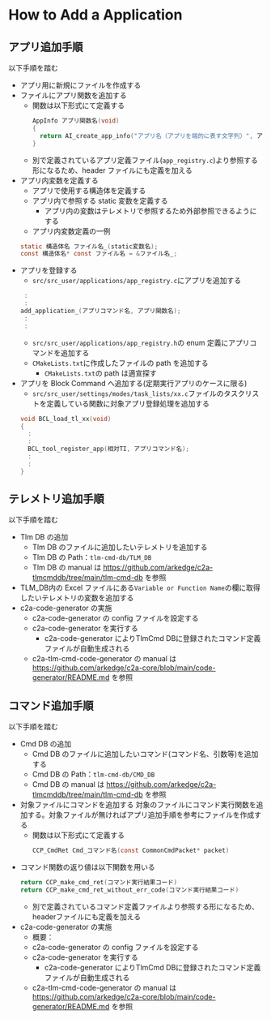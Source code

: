 #  How to Add a Application

## アプリ追加手順
以下手順を踏む

- アプリ用に新規にファイルを作成する
- ファイルにアプリ関数を追加する
  - 関数は以下形式にて定義する
    ```c
    AppInfo アプリ関数名(void)
    {
      return AI_create_app_info("アプリ名（アプリを端的に表す文字列）", アプリ初期化関数, アプリ実行関数（エントリーポイント）);
    }
    ```
  - 別で定義されているアプリ定義ファイル(`app_registry.c`)より参照する形になるため、header ファイルにも定義を加える
- アプリ内変数を定義する
    - アプリで使用する構造体を定義する
    - アプリ内で参照する static 変数を定義する
      - アプリ内の変数はテレメトリで参照するため外部参照できるようにする
    - アプリ内変数定義の一例
    ```c
    static 構造体名 ファイル名_(static変数名);
    const 構造体名* const ファイル名 = &ファイル名_;
    ```
- アプリを登録する
    - `src/src_user/applications/app_registry.c`にアプリを追加する
    ```c
     :
     :
    add_application_(アプリコマンド名, アプリ関数名);
     :
     :
    ```
    - `src/src_user/applications/app_registry.h`の enum 定義にアプリコマンドを追加する
    - `CMakeLists.txt`に作成したファイルの path を追加する
        - `CMakeLists.txt`の path は適宣探す
- アプリを Block Command へ追加する(定期実行アプリのケースに限る)
    - `src/src_user/settings/modes/task_lists/xx.c`ファイルのタスクリストを定義している関数に対象アプリ登録処理を追加する
    ```c
    void BCL_load_tl_xx(void)
    {
      :
      :
      BCL_tool_register_app(相対TI, アプリコマンド名);
      :
      :
    }
    ```


## テレメトリ追加手順
以下手順を踏む

- Tlm DB の追加
    - Tlm DB のファイルに追加したいテレメトリを追加する
    - Tlm DB の Path：`tlm-cmd-db/TLM_DB`
     - Tlm DB の manual は https://github.com/arkedge/c2a-tlmcmddb/tree/main/tlm-cmd-db を参照
- TLM_DB内の Excel ファイルにある`Variable or Function Name`の欄に取得したいテレメトリの変数を追加する
- c2a-code-generator の実施
    - c2a-code-generator の config ファイルを設定する
    - c2a-code-generator を実行する
      - c2a-code-generator によりTlmCmd DBに登録されたコマンド定義ファイルが自動生成される
    - c2a-tlm-cmd-code-generator の manual は https://github.com/arkedge/c2a-core/blob/main/code-generator/README.md を参照


## コマンド追加手順
以下手順を踏む

- Cmd DB の追加
    - Cmd DB のファイルに追加したいコマンド(コマンド名、引数等)を追加する
    - Cmd DB の Path：`tlm-cmd-db/CMD_DB`
     - Cmd DB の manual は https://github.com/arkedge/c2a-tlmcmddb/tree/main/tlm-cmd-db を参照
- 対象ファイルにコマンドを追加する
対象のファイルにコマンド実行関数を追加する。対象ファイルが無ければアプリ追加手順を参考にファイルを作成する
  - 関数は以下形式にて定義する
     ```c
    CCP_CmdRet Cmd_コマンド名(const CommonCmdPacket* packet)
    ```
- コマンド関数の返り値は以下関数を用いる
     ```c
  return CCP_make_cmd_ret(コマンド実行結果コード)
  return CCP_make_cmd_ret_without_err_code(コマンド実行結果コード)
    ```
  - 別で定義されているコマンド定義ファイルより参照する形になるため、headerファイルにも定義を加える
- c2a-code-generator の実施
    - 概要：
    - c2a-code-generator の config ファイルを設定する
    - c2a-code-generator を実行する
      - c2a-code-generator によりTlmCmd DBに登録されたコマンド定義ファイルが自動生成される
    - c2a-tlm-cmd-code-generator の manual は https://github.com/arkedge/c2a-core/blob/main/code-generator/README.md を参照
